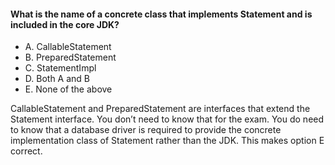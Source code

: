 #### What is the name of a concrete class that implements Statement and is included in the core JDK?
* A. CallableStatement
* B. PreparedStatement
* C. StatementImpl
* D. Both A and B
* E. None of the above

CallableStatement and PreparedStatement are interfaces
that extend the Statement interface. You don’t need to know that for the exam.
You do need to know that a database driver is required to provide
the concrete implementation class of Statement rather than the JDK.
This makes option E correct.